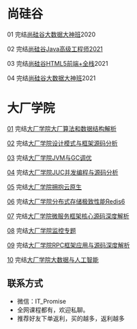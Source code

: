 # 尚硅谷

01 完结[尚硅谷大数据大神班](http://www.atguigu.com/bigdata/)2020

02 完结[尚硅谷Java高级工程师2021](http://www.atguigu.com/kecheng.shtml)

03 完结[尚硅谷HTML5前端+全栈](http://www.atguigu.com/web/)2021

04 完结[尚硅谷大数据大神班](http://www.atguigu.com/bigdata/)2021

# 大厂学院

[01](https://www.itdachang.com/) 完结[大厂学院大厂算法和数据结构解析](https://www.itdachang.com/)

[02](https://www.itdachang.com/) 完结[大厂学院设计模式与框架源码分析](https://www.itdachang.com/)

[03](https://www.itdachang.com/) 完结[大厂学院JVM与GC调优](https://www.itdachang.com/)

[04](https://www.itdachang.com/) 完结[大厂学院JUC并发编程与源码分析](https://www.itdachang.com/)

[05](https://www.itdachang.com/) 完结[大厂学院拥抱云原生](https://www.itdachang.com/)

[06](https://www.itdachang.com/) 完结[大厂学院分布式存储极致性能Redis6](https://www.itdachang.com/)

[07](https://www.itdachang.com/) 完结[大厂学院微服务框架核心源码深度解析](https://www.itdachang.com/)

[08](https://www.itdachang.com/) 完结[大厂学院监控专题](https://www.itdachang.com/)

[09](https://www.itdachang.com/) 完结[大厂学院RPC框架应用与源码深度解析](https://www.itdachang.com/)

[10](https://www.itdachang.com/) 完结[大厂学院大数据与人工智能](https://www.itdachang.com/)

## **联系方式**

-  微信：IT_Promise
-  全网课程都有，欢迎私聊。
-  推荐好友下单返利，买的越多，返利越多